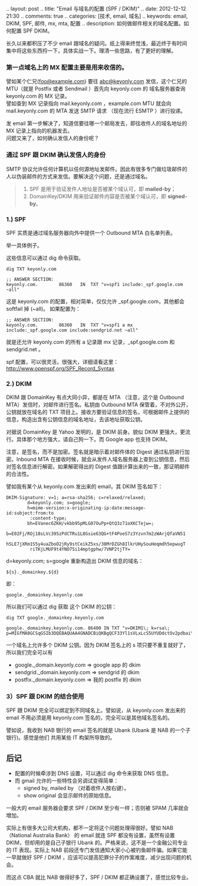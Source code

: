 .. layout: post
.. title: "Email 与域名的配置 (SPF / DKIM)"
.. date: 2012-12-12 21:30
.. comments: true
.. categories: [技术, email, 域名]
.. keywords: email, DKIM, SPF, 邮件, mx, mta, 配置
.. description: 如何做邮件相关的域名配置。如何配置 SPF DKIM。


长久以来都积压了不少 email 跟域名的疑问。纸上得来终觉浅，最近终于有时间集中将这些东西捋一下，具体实战一下。理清一些思路，有了更好的理解。

### 第一点域名上的 MX 配置主要是用来收信的。

譬如某个仁兄(foo@example.com) 要往 abc@keyonly.com 发信，这个仁兄的 MTU（就是 Postfix 或者 Sendmail ）首先向 keyonly.com 的 域名服务器查询 keyonly.com 的 MX 记录。    
譬如查到 MX 记录指向 mail.keyonly.com ，example.com MTU 就会向 mail.keyonly.com 的 MTA 发送 SMTP 请求 （现在流行 ESMTP ）进行投递。

发 email 第一步解决了，知道信要往哪一个邮局发去，即往收件人的域名地址的 MX 记录上指向的机器发去。    
问题又来了，如何确认发信人的身份呢？

### 通过 SPF 跟 DKIM 确认发信人的身份
SMTP 协议允许任何计算机以任何源地址发邮件。因此有很多专门做垃圾邮件的人以伪装邮件的方式来发信。要解决这个问题，还是通过域名。

> 1. SPF 是用于验证发件人地址是否被某个域认可，即 **mailed-by**；    
> 2. DomainKey/DKIM 用来验证邮件内容是否被某个域认可，即 **signed-by**。

### 1.) SPF

SPF 实质是通过域名服务器向外中提供一个 Outbound MTA 白名单列表。

举一具体例子。

这些信息可以通过 dig 命令获取。

```
dig TXT keyonly.com
```

```
;; ANSWER SECTION:
keyonly.com.		86360	IN	TXT	"v=spf1 include:_spf.google.com ~all"
```
这是 keyonly.com 的配置，相对简单，仅仅允许 _spf.google.com，其他都会 softfail 掉 (~all)。 
如果配置为：

```
;; ANSWER SECTION:
keyonly.com.		86360	IN	TXT	"v=spf1 a mx include:_spf.google.com include:sendgrid.net ~all"
```

就是还允许 keyonly.com 的所有 a 记录跟 mx 记录，_spf.google.com 和 sendgrid.net 。

spf 配置，可以很灵活，很强大，详细请看这里：
http://www.openspf.org/SPF_Record_Syntax


### 2.) DKIM

DKIM 跟 DomainKey 有点大同小异，都是在 MTA （注意，这个是 Outbound MTA）发信时，对邮件进行签名。私钥由 Outbound MTA 保管着，不对外公开，公钥就放在域名的 TXT 项目上。接收方要验证信息的签名，可根据邮件上提供的信息，构造出含有公钥信息的域名地址，去该地址获取公钥。

对据说 DomainKey 是 Yahoo 发明的，是 DKIM 前身。貌似 DKIM 更强大，更流行。具体那个地方强大，请自己狗一下。而 Google app 也支持 DKIM。

注意，是签名，而不是加密。签名就是暗示着对邮件体的 Digest 通过私钥进行加密。Inbound MTA 在接收时候，就会从发件人域名服务器上查到公钥信息，然后对签名信息进行解密。如果解密得出的 Digest 值跟计算出来的一致，那证明邮件的合法性。


譬如我有某个从 keyonly.com 发出来的 email，其 DKIM 签名如下：

```
DKIM-Signature: v=1; a=rsa-sha256; c=relaxed/relaxed;
        d=keyonly.com; s=google;
        h=mime-version:x-originating-ip:date:message-id:subject:from:to
         :content-type;
        bh=EVanec6ZKH/vkbb95pMLG07OuPp+QtQ3z71oXKCTejw=;
        b=E02Fj/ROj18sLVc395zPdCTRu1L8Gsie63QG+tF4PoeS7z3Yzvn7m2zWArjQfaVN51
         hSLE7jXRm1S5y4uaZboO2jRy9stCeikZ5xs/38MrDZGh8IlkrUHySouHeqmdh5epwugT
         riTKjLMUF9t4YNO75i14mptgphw/7VNP2tjTY=
```


d=keyonly.com; s=google
重新构造出 DKIM 信息的域名：

```
${s}._domainkey.${d}
```

即：

```
google._domainkey.keyonly.com
```

所以我们可以通过 dig 获取 这个 DKIM 的公钥：

```
dig TXT google._domainkey.keyonly.com
```

```
google._domainkey.keyonly.com. 86400 IN	TXT	"v=DKIM1\; k=rsa\; p=MIGfMA0GCSqGSIb3DQEBAQUAA4GNADCBiQKBgQCF33Yl1sVLxLcS5UYUDdctOv2pdbaiYm1FRdSFzjvtO1b05zeXMJWKzXpGqpqh3i9sNNosrfmGKjjp/v+mklihVJUv7gRy/SyHg1WI8zRZNGfBtS0rE4s+jGeqtI2B2s4anJ0fcsps7N0kYjArBPCrv7LspPnCnHn6bggJZXjsGwIDAQAB"
```

一个域名上允许多个 DKIM 公钥。因为 DKIM 签名上的 s 项只要不重复就好了，所以我们完全可以有

* google._domain.keyonly.com  => google app 的 dkim
* sendgrid._domain.keyonly.com => sendgrid 的 dkim
* postfix._domain.keyonly.com  => 我的 postfix 的 dkim


###  3）SPF 跟 DKIM 的结合使用

SPF 跟 DKIM 完全可以绑定到不同域名上。譬如说，从 keyonly.com 发出来的 email 不用必须是用 keyonly.com 签名的，完全可以是其他域名签名的。

譬如说，我收到 NAB 银行的 email 签名的就是 Ubank (Ubank 是 NAB 的一个子银行)。感觉是他们	共用某些 IT 构架所导致的。

## 后记

* 配置的时候牵涉到 DNS 设置，可以通过 dig 命令来获取 DNS 信息。  
* 而 gmail 允许的一些特性会另调试变得简单：
	* signed by, mailed by （对着收件人按右键）。
	* show original 会显示邮件的原始信息。

一般大的 email 服务器会要求 SPF / DKIM 至少有一样；否则被 SPAM 几率就会增加。

实际上有很多大公司大机构，都不一定将这个问题处理得很好。譬如 NAB （National Australia Bank） 的 email 就连 SPF 都没有设置，虽然有设置 DKIM，但却用的是自己子银行 Ubank 的。严格来说，这不是一个金融公司专业的 IT 表现。实际上 NAB 前段还专门发信通知大家小心被钓鱼邮件骗。如果它能一早就做好 SPF / DKIM ，应该可以提高犯罪分子的作案难度，减少出现问题的机会。

而这点 CBA 就比 NAB 做得好多了，SPF / DKIM 都正确设置了，感觉比较专业。

